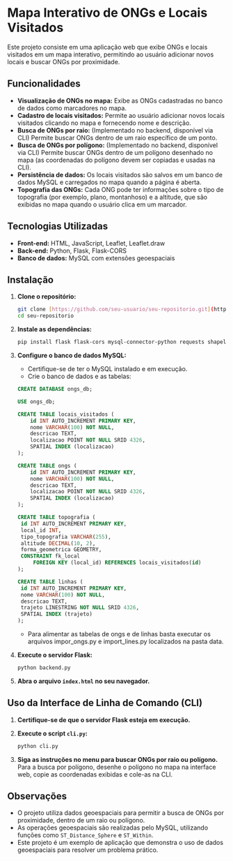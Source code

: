 
# Mapa Interativo de ONGs e Locais Visitados

Este projeto consiste em uma aplicação web que exibe ONGs e locais visitados em um mapa interativo, permitindo ao usuário adicionar novos locais e buscar ONGs por proximidade.

## Funcionalidades

* **Visualização de ONGs no mapa:**  Exibe as ONGs cadastradas no banco de dados como marcadores no mapa.
* **Cadastro de locais visitados:** Permite ao usuário adicionar novos locais visitados clicando no mapa e fornecendo nome e descrição.
* **Busca de ONGs por raio:**  (Implementado no backend, disponível via CLI) Permite buscar ONGs dentro de um raio específico de um ponto.
* **Busca de ONGs por polígono:** (Implementado no backend, disponível via CLI) Permite buscar ONGs dentro de um polígono desenhado no mapa (as coordenadas do polígono devem ser copiadas e usadas na CLI).
* **Persistência de dados:** Os locais visitados são salvos em um banco de dados MySQL e carregados no mapa quando a página é aberta.
* **Topografia das ONGs:** Cada ONG pode ter informações sobre o tipo de topografia (por exemplo, plano, montanhoso) e a altitude, que são exibidas no mapa quando o usuário clica em um marcador.

## Tecnologias Utilizadas

* **Front-end:** HTML, JavaScript, Leaflet, Leaflet.draw
* **Back-end:** Python, Flask, Flask-CORS
* **Banco de dados:** MySQL com extensões geoespaciais

## Instalação

1. **Clone o repositório:**

   ```bash
   git clone [https://github.com/seu-usuario/seu-repositorio.git](https://github.com/KesleyWilie/Buscador-ONGs-MySql-Geospatial.git) 
   cd seu-repositorio
   ```

2. **Instale as dependências:**

   ```bash
   pip install flask flask-cors mysql-connector-python requests shapely
   ```

3. **Configure o banco de dados MySQL:**

   * Certifique-se de ter o MySQL instalado e em execução.
   * Crie o banco de dados e as tabelas:

   ```sql
   CREATE DATABASE ongs_db;

   USE ongs_db;

   CREATE TABLE locais_visitados (
       id INT AUTO_INCREMENT PRIMARY KEY,
       nome VARCHAR(100) NOT NULL,
       descricao TEXT,
       localizacao POINT NOT NULL SRID 4326,
       SPATIAL INDEX (localizacao)
   );

   CREATE TABLE ongs (
       id INT AUTO_INCREMENT PRIMARY KEY,
       nome VARCHAR(100) NOT NULL,
       descricao TEXT,
       localizacao POINT NOT NULL SRID 4326,
       SPATIAL INDEX (localizacao)
   );
   
   CREATE TABLE topografia (
    id INT AUTO_INCREMENT PRIMARY KEY,
    local_id INT,
    tipo_topografia VARCHAR(255),
    altitude DECIMAL(10, 2),
    forma_geometrica GEOMETRY,
    CONSTRAINT fk_local
        FOREIGN KEY (local_id) REFERENCES locais_visitados(id)
   );

   CREATE TABLE linhas (
    id INT AUTO_INCREMENT PRIMARY KEY,
    nome VARCHAR(100) NOT NULL,
    descricao TEXT,
    trajeto LINESTRING NOT NULL SRID 4326,
    SPATIAL INDEX (trajeto)
   );

   ```
   * Para alimentar as tabelas de ongs e de linhas basta executar os arquivos impor_ongs.py e import_lines.py localizados na pasta data.

4. **Execute o servidor Flask:**

   ```bash
   python backend.py
   ```

5. **Abra o arquivo `index.html` no seu navegador.**

## Uso da Interface de Linha de Comando (CLI)

1. **Certifique-se de que o servidor Flask esteja em execução.**
2. **Execute o script `cli.py`:**

   ```bash
   python cli.py
   ```

3. **Siga as instruções no menu para buscar ONGs por raio ou polígono.**  Para a busca por polígono, desenhe o polígono no mapa na interface web, copie as coordenadas exibidas e cole-as na CLI.



## Observações

* O projeto utiliza dados geoespaciais para permitir a busca de ONGs por proximidade, dentro de um raio ou polígono.
* As operações geoespaciais são realizadas pelo MySQL, utilizando funções como `ST_Distance_Sphere` e `ST_Within`.
* Este projeto é um exemplo de aplicação que demonstra o uso de dados geoespaciais para resolver um problema prático.


